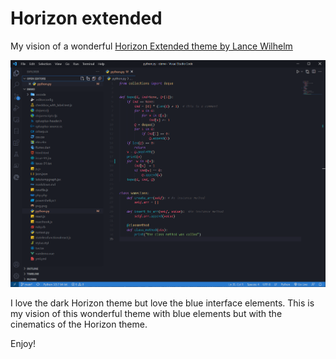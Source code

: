 # Horizon extended
My vision of a wonderful [Horizon Extended theme by Lance Wilhelm](https://marketplace.visualstudio.com/items?itemName=LanceWilhelm.horizon-extended)

![darktheme screenshot](https://github.com/Volodymyr-Storozhuk/horizon-extended/raw/HEAD/./darktheme.png)

I love the dark Horizon theme but love the blue interface elements. This is my vision of this wonderful theme with blue elements but with the cinematics of the Horizon theme. 

Enjoy!